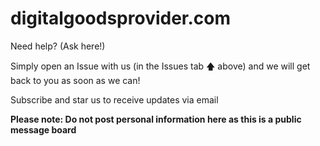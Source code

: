 # digitalgoodsprovider.com
Need help? (Ask here!)

Simply open an Issue with us (in the Issues tab 🡅 above) and we will get back to you as soon as we can!

Subscribe and star us to receive updates via email

**Please note: Do not post personal information here as this is a public message board**
